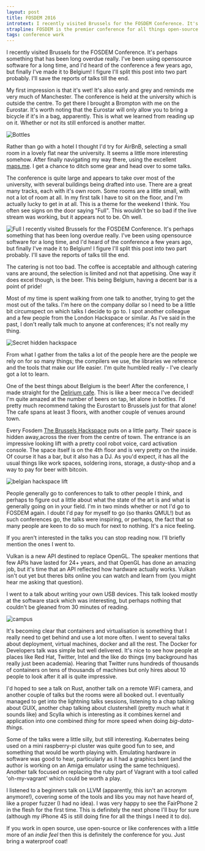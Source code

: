 ```yaml
---
layout: post
title: FOSDEM 2016 
introtext: I recently visited Brussels for the FOSDEM Conference. It's perhaps something that has been long overdue really. I've been using opensource software for a long time, and I'd heard of the conference a few years ago, but finally I've made it to Belgium! I figure I'll split this post into two part probably. I'll save the reports of talks till the end.  
strapline: FOSDEM is the premier conference for all things open-source
tags: conference work
---
```


I recently visited Brussels for the FOSDEM Conference. It's perhaps something that has been long overdue really. I've been using opensource software for a long time, and I'd heard of the conference a few years ago, but finally I've made it to Belgium! I figure I'll split this post into two part probably. I'll save the reports of talks till the end. 

My first impression is that it's wet! It's also early and grey and reminds me very much of Manchester. The conference is held at the university which is outside the centre. To get there I brought a Brompton with me on the Eurostar. It's worth noting that the Eurostar will only allow you to bring a bicycle if it's in a bag, apparently. This is what we learned from reading up on it. Whether or not its still enforced is another matter. 

![Bottles](https://c2.staticflickr.com/2/1582/24431404730_cc77d27937.jpg)

Rather than go with a hotel I thought I'd try for AirBnB, selecting a small room in a lovely flat near the university. It seems a little more interesting somehow. After finally navigating my way there, using the excellent [maps.me](http://maps.me). I get a chance to ditch some gear and head over to some talks.

<div class="clearfix"></div>
The conference is quite large and appears to take over most of the university, with several buildings being drafted into use. There are a great many tracks, each with it's own room. Some rooms are a little small, with not a lot of room at all. In my first talk I have to sit on the floor, and I'm actually lucky to get in at all. This is a theme for the weekend I think. You often see signs on the door saying "Full". This wouldn't be so bad if the live stream was working, but it appears not to be. Oh well.

![Full](http://c2.staticflickr.com/2/1521/24609148952_ceeda83be8.jpg)
I recently visited Brussels for the FOSDEM Conference. It's perhaps something that has been long overdue really. I've been using opensource software for a long time, and I'd heard of the conference a few years ago, but finally I've made it to Belgium! I figure I'll split this post into two part probably. I'll save the reports of talks till the end. 


The catering is not too bad. The coffee is acceptable and although catering vans are around, the selection is limited and not that appetising. One way it does excel though, is the beer. This being Belgium, having a decent bar is a point of pride!

Most of my time is spent walking from one talk to another, trying to get the most out of the talks. I'm here on the company dollar so I need to be a little bit circumspect on which talks I decide to go to. I spot another colleague and a few people from the London Hackspace or similar. As I've said in the past, I don't really talk much to anyone at conferences; it's not really my thing.

![Secret hidden hackspace](https://c2.staticflickr.com/2/1547/24098754434_4df5e5d3fe.jpg)

From what I gather from the talks a lot of the people here are the people we rely on for so many things; the compilers we use, the libraries we reference and the tools that make our life easier. I'm quite humbled really - I've clearly got a lot to learn. 

One of the best things about Belgium is the beer! After the conference, I made straight for the [Delirium cafe](http://dilirumcafe.be). This is like a beer mecca I've decided! I'm quite amazed at the number of beers on tap, let alone in bottles. I'd pretty much recommend taking the Eurostart to Brussels just for that alone! The cafe spans at least 3 floors, with another couple of venues around town.

<div class="clearfix"></div>


Every Fosdem [The Brussels Hackspace](https://hackerspace.be) puts on a little party. Their space is hidden away,across the river from the centre of town. The entrance is an impressive looking lift with a pretty cool robot voice, card activation console. The space itself is on the 4th floor and is very pretty on the inside. Of course it has a bar, but it also has a DJ. As you'd expect, it has all the usual things like work spaces, soldering irons, storage, a dusty-shop and a way to pay for beer with bitcoin.

![belgian hackspace lift](https://c2.staticflickr.com/2/1536/24700731196_b865917f68.jpg)

People generally go to conferences to talk to other people I think, and perhaps to figure out a little about what the state of the art is and what is generally going on in your field. I'm in two minds whether or not I'd go to FOSDEM again. I doubt I'd pay for myself to go (so thanks QMUL!) but as such conferences go, the talks were inspiring, or perhaps, the fact that so many people are keen to do so much for next to nothing. It's a nice feeling.

If you aren't interested in the talks you can stop reading now. I'll briefly mention the ones I went to.

Vulkan is a new API destined to replace OpenGL. The speaker mentions that few APIs have lasted for 24+ years, and that OpenGL has done an amazing job, but it's time that an API reflected how hardware actually works. Vulkan isn't out yet but theres bits online you can watch and learn from (you might hear me asking that question).

I went to a talk about writing your own USB devices. This talk looked mostly at the software stack which was interesting, but perhaps nothing that couldn't be gleaned from 30 minutes of reading.

![campus](https://c2.staticflickr.com/2/1695/24098756094_54423575af.jpg)

It's becoming clear that containers and virtualisation is something that I really need to get behind and use a lot more often. I went to several talks about deployment, virtual machines, docker and all the rest. The Docker for Developers talk was simple but well delivered. It's nice to see how people at places like Red Hat, Twitter, Intel and the like do things (my background has really just been academia). Hearing that Twitter runs hundreds of thousands of containers on tens of thousands of machines but only hires about 10 people to look after it all is quite impressive.

I'd hoped to see a talk on Rust, another talk on a remote WiFi camera, and another couple of talks but the rooms were all booked out. I eventually managed to get into the lightning talks sessions, listening to a chap talking about GUIX, another chap talking about clustershell (pretty much what it sounds like) and Scylla which is interesting as it combines kernel and application into one combined *thing* for more speed when doing *big-data-things*.

Some of the talks were a little silly, but still interesting. Kubernates being used on a mini raspberry-pi cluster was quite good fun to see, and something that would be worth playing with. Emulating hardware in software was good to hear, particularly as it had a graphics bent (and the author is working on an Amiga emulator using the same techniques). Another talk focused on replacing the ruby part of Vagrant with a tool called 'oh-my-vagrant' which could be worth a play.

I listened to a beginners talk on LLVM (apparently, this isn't an acronym anymore!), covering some of the tools and libs you may not have heard of, like a proper fuzzer (I had no idea). I was very happy to see the FairPhone 2 in the flesh for the first time. This is definitely the next phone I'll buy for sure (although my iPhone 4S is still doing fine for all the things I need it to do).

If you work in open source, use open-source or like conferences with a little more of an *indie feel* then this is definitely the conference for you. Just bring a waterproof coat!
